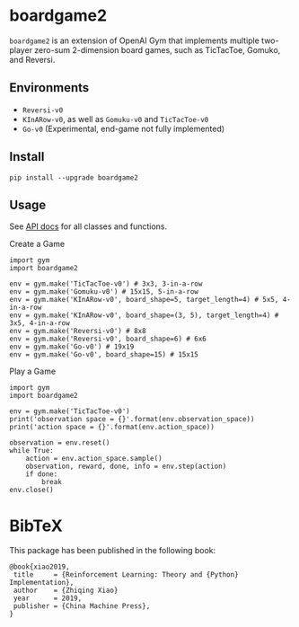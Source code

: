 boardgame2
=======================

`boardgame2` is an extension of OpenAI Gym that implements multiple two-player zero-sum 2-dimension board games, such as TicTacToe, Gomuko, and Reversi.

## Environments
- `Reversi-v0`
- `KInARow-v0`, as well as `Gomuku-v0` and `TicTacToe-v0`
- `Go-v0` (Experimental, end-game not fully implemented)

## Install

    pip install --upgrade boardgame2


## Usage

See [API docs](http://github.com/zhiqingxiao/boardgame2/blob/master/doc/api.md) for all classes and functions.


Create a Game

```
import gym
import boardgame2

env = gym.make('TicTacToe-v0') # 3x3, 3-in-a-row
env = gym.make('Gomuku-v0') # 15x15, 5-in-a-row
env = gym.make('KInARow-v0', board_shape=5, target_length=4) # 5x5, 4-in-a-row
env = gym.make('KInARow-v0', board_shape=(3, 5), target_length=4) # 3x5, 4-in-a-row
env = gym.make('Reversi-v0') # 8x8
env = gym.make('Reversi-v0', board_shape=6) # 6x6
env = gym.make('Go-v0') # 19x19
env = gym.make('Go-v0', board_shape=15) # 15x15
```

Play a Game

```
import gym
import boardgame2

env = gym.make('TicTacToe-v0')
print('observation space = {}'.format(env.observation_space))
print('action space = {}'.format(env.action_space))

observation = env.reset()
while True:
    action = env.action_space.sample()
    observation, reward, done, info = env.step(action)
    if done:
        break
env.close()
```

# BibTeX

This package has been published in the following book:

    @book{xiao2019,
     title     = {Reinforcement Learning: Theory and {Python} Implementation},
     author    = {Zhiqing Xiao}
     year      = 2019,
     publisher = {China Machine Press},
    }
